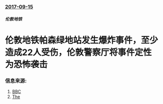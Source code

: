 ### [2017-09-15](/news/2017/09/15/index.md)

##### 伦敦地铁
# 伦敦地铁帕森绿地站发生爆炸事件，至少造成22人受伤，伦敦警察厅将事件定性为恐怖袭击 




### 信息来源:

1. [BBC](http://www.bbc.co.uk/news/uk-41278545)
2. [The](https://www.theguardian.com/uk-news/2017/sep/15/parsons-green-district-line-suspended-in-west-london-over-incident)
